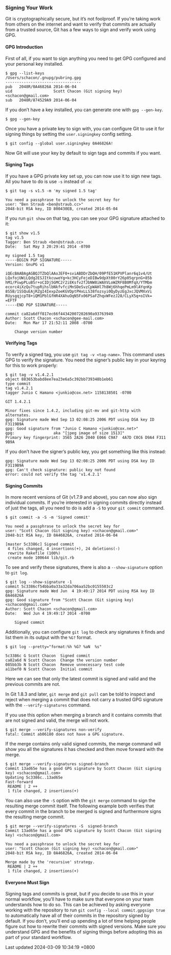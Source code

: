 ### Signing Your Work

Git is cryptographically secure, but it’s not foolproof. If you’re
taking work from others on the internet and want to verify that commits
are actually from a trusted source, Git has a few ways to sign and
verify work using GPG.

#### GPG Introduction

First of all, if you want to sign anything you need to get GPG
configured and your personal key installed.

```shell
$ gpg --list-keys
/Users/schacon/.gnupg/pubring.gpg
---------------------------------
pub   2048R/0A46826A 2014-06-04
uid                  Scott Chacon (Git signing key) <schacon@gmail.com>
sub   2048R/874529A9 2014-06-04
```

If you don’t have a key installed, you can generate one with
`gpg --gen-key`.

```shell
$ gpg --gen-key
```

Once you have a private key to sign with, you can configure Git to use
it for signing things by setting the `user.signingkey` config setting.

```shell
$ git config --global user.signingkey 0A46826A!
```

Now Git will use your key by default to sign tags and commits if you
want.

#### Signing Tags

If you have a GPG private key set up, you can now use it to sign new
tags. All you have to do is use `-s` instead of `-a`:

```shell
$ git tag -s v1.5 -m 'my signed 1.5 tag'

You need a passphrase to unlock the secret key for
user: "Ben Straub <ben@straub.cc>"
2048-bit RSA key, ID 800430EB, created 2014-05-04
```

If you run `git show` on that tag, you can see your GPG signature
attached to it:

```shell
$ git show v1.5
tag v1.5
Tagger: Ben Straub <ben@straub.cc>
Date:   Sat May 3 20:29:41 2014 -0700

my signed 1.5 tag
-----BEGIN PGP SIGNATURE-----
Version: GnuPG v1

iQEcBAABAgAGBQJTZbQlAAoJEF0+sviABDDrZbQH/09PfE51KPVPlanr6q1v4/Ut
LQxfojUWiLQdg2ESJItkcuweYg+kc3HCyFejeDIBw9dpXt00rY26p05qrpnG+85b
hM1/PswpPLuBSr+oCIDj5GMC2r2iEKsfv2fJbNW8iWAXVLoWZRF8B0MfqX/YTMbm
ecorc4iXzQu7tupRihslbNkfvfciMnSDeSvzCpWAHl7h8Wj6hhqePmLm9lAYqnKp
8S5B/1SSQuEAjRZgI4IexpZoeKGVDptPHxLLS38fozsyi0QyDyzEgJxcJQVMXxVi
RUysgqjcpT8+iQM1PblGfHR4XAhuOqN5Fx06PSaFZhqvWFezJ28/CLyX5q+oIVk=
=EFTF
-----END PGP SIGNATURE-----

commit ca82a6dff817ec66f44342007202690a93763949
Author: Scott Chacon <schacon@gee-mail.com>
Date:   Mon Mar 17 21:52:11 2008 -0700

    Change version number
```

#### Verifying Tags

To verify a signed tag, you use `git tag -v <tag-name>`. This command
uses GPG to verify the signature. You need the signer’s public key in
your keyring for this to work properly:

```shell
$ git tag -v v1.4.2.1
object 883653babd8ee7ea23e6a5c392bb739348b1eb61
type commit
tag v1.4.2.1
tagger Junio C Hamano <junkio@cox.net> 1158138501 -0700

GIT 1.4.2.1

Minor fixes since 1.4.2, including git-mv and git-http with alternates.
gpg: Signature made Wed Sep 13 02:08:25 2006 PDT using DSA key ID F3119B9A
gpg: Good signature from "Junio C Hamano <junkio@cox.net>"
gpg:                 aka "[jpeg image of size 1513]"
Primary key fingerprint: 3565 2A26 2040 E066 C9A7  4A7D C0C6 D9A4 F311 9B9A
```

If you don’t have the signer’s public key, you get something like this
instead:

```shell
gpg: Signature made Wed Sep 13 02:08:25 2006 PDT using DSA key ID F3119B9A
gpg: Can't check signature: public key not found
error: could not verify the tag 'v1.4.2.1'
```

#### Signing Commits

In more recent versions of Git (v1.7.9 and above), you can now also sign
individual commits. If you’re interested in signing commits directly
instead of just the tags, all you need to do is add a `-S` to your
`git commit` command.

```shell
$ git commit -a -S -m 'Signed commit'

You need a passphrase to unlock the secret key for
user: "Scott Chacon (Git signing key) <schacon@gmail.com>"
2048-bit RSA key, ID 0A46826A, created 2014-06-04

[master 5c3386c] Signed commit
 4 files changed, 4 insertions(+), 24 deletions(-)
 rewrite Rakefile (100%)
 create mode 100644 lib/git.rb
```

To see and verify these signatures, there is also a `--show-signature`
option to `git log`.

```shell
$ git log --show-signature -1
commit 5c3386cf54bba0a33a32da706aa52bc0155503c2
gpg: Signature made Wed Jun  4 19:49:17 2014 PDT using RSA key ID 0A46826A
gpg: Good signature from "Scott Chacon (Git signing key) <schacon@gmail.com>"
Author: Scott Chacon <schacon@gmail.com>
Date:   Wed Jun 4 19:49:17 2014 -0700

    Signed commit
```

Additionally, you can configure `git log` to check any signatures it
finds and list them in its output with the `%G?` format.

```shell
$ git log --pretty="format:%h %G? %aN  %s"

5c3386c G Scott Chacon  Signed commit
ca82a6d N Scott Chacon  Change the version number
085bb3b N Scott Chacon  Remove unnecessary test code
a11bef0 N Scott Chacon  Initial commit
```

Here we can see that only the latest commit is signed and valid and the
previous commits are not.

In Git 1.8.3 and later, `git merge` and `git pull` can be told to
inspect and reject when merging a commit that does not carry a trusted
GPG signature with the `--verify-signatures` command.

If you use this option when merging a branch and it contains commits
that are not signed and valid, the merge will not work.

```shell
$ git merge --verify-signatures non-verify
fatal: Commit ab06180 does not have a GPG signature.
```

If the merge contains only valid signed commits, the merge command will
show you all the signatures it has checked and then move forward with
the merge.

```shell
$ git merge --verify-signatures signed-branch
Commit 13ad65e has a good GPG signature by Scott Chacon (Git signing key) <schacon@gmail.com>
Updating 5c3386c..13ad65e
Fast-forward
 README | 2 ++
 1 file changed, 2 insertions(+)
```

You can also use the `-S` option with the `git merge` command to sign
the resulting merge commit itself. The following example both verifies
that every commit in the branch to be merged is signed and furthermore
signs the resulting merge commit.

```shell
$ git merge --verify-signatures -S  signed-branch
Commit 13ad65e has a good GPG signature by Scott Chacon (Git signing key) <schacon@gmail.com>

You need a passphrase to unlock the secret key for
user: "Scott Chacon (Git signing key) <schacon@gmail.com>"
2048-bit RSA key, ID 0A46826A, created 2014-06-04

Merge made by the 'recursive' strategy.
 README | 2 ++
 1 file changed, 2 insertions(+)
```

#### Everyone Must Sign

Signing tags and commits is great, but if you decide to use this in your
normal workflow, you’ll have to make sure that everyone on your team
understands how to do so. This can be achieved by asking everyone
working with the repository to run
`git config --local commit.gpgsign true` to automatically have all of
their commits in the repository signed by default. If you don’t, you’ll
end up spending a lot of time helping people figure out how to rewrite
their commits with signed versions. Make sure you understand GPG and the
benefits of signing things before adopting this as part of your standard
workflow.

Last updated 2024-03-09 10:34:19 +0800
